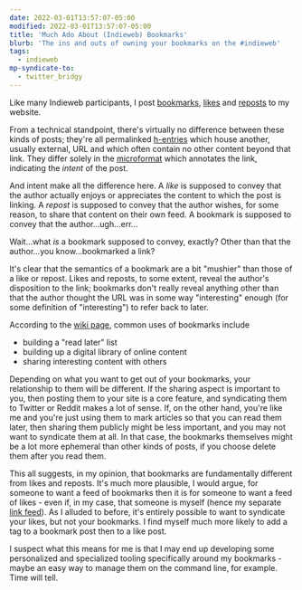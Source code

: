```yaml
---
date: 2022-03-01T13:57:07-05:00
modified: 2022-03-01T13:57:07-05:00
title: 'Much Ado About (Indieweb) Bookmarks'
blurb: 'The ins and outs of owning your bookmarks on the #indieweb'
tags:
  - indieweb
mp-syndicate-to:
  - twitter_bridgy
---
```


Like many Indieweb participants, I post [bookmarks][1], [likes][2] and
[reposts][3] to my website.

From a technical standpoint, there's virtually no difference between these
kinds of posts; they're all permalinked [h-entries][4] which house another,
usually external, URL and which often contain no other content beyond that
link.  They differ solely in the [microformat][5] which annotates the link,
indicating the *intent* of the post.

And intent make all the difference here.  A *like* is supposed to convey
that the author actually enjoys or appreciates the content to which the post
is linking.  A *repost* is supposed to convey that the author wishes, for
some reason, to share that content on their own feed.  A bookmark is
supposed to convey that the author...ugh...err...

Wait...what *is* a bookmark supposed to convey, exactly?  Other than that
the author...you know...bookmarked a link?

It's clear that the semantics of a bookmark are a bit "mushier" than those
of a like or repost.  Likes and reposts, to some extent, reveal the author's
disposition to the link; bookmarks don't really reveal anything other than
that the author thought the URL was in some way "interesting" enough (for
some definition of "interesting") to refer back to later.

According to the [wiki page][1], common uses of bookmarks include

* building a "read later" list
* building up a digital library of online content
* sharing interesting content with others

Depending on what you want to get out of your bookmarks, your relationship
to them will be different.  If the sharing aspect is important to you, then
posting them to your site is a core feature, and syndicating them to Twitter
or Reddit makes a lot of sense.  If, on the other hand, you're like me and
you're just using them to mark articles so that you can read them later,
then sharing them publicly might be less important, and you may not want to
syndicate them at all.  In that case, the bookmarks themselves might be a
lot more ephemeral than other kinds of posts, if you choose delete them
after you read them.

This all suggests, in my opinion, that bookmarks are fundamentally different
from likes and reposts.  It's much more plausible, I would argue, for
someone to want a feed of bookmarks then it is for someone to want a feed of
likes - even if, in my case, that someone is myself (hence my separate [link
feed][6]).  As I alluded to before, it's entirely possible to want to
syndicate your likes, but not your bookmarks.  I find myself much more
likely to add a tag to a bookmark post then to a like post.

I suspect what this means for me is that I may end up developing some
personalized and specialized tooling specifically around my bookmarks -
maybe an easy way to manage them on the command line, for example.  Time
will tell.


[1]: https://indieweb.org/bookmark 
[2]: https://indieweb.org/like
[3]: https://indieweb.org/repost
[4]: https://indieweb.org/h-entry
[5]: https://indieweb.org/microformats
[6]: /posts/bookmarks
